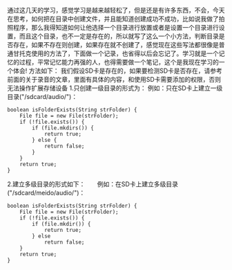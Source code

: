 通过这几天的学习，感觉学习是越来越轻松了，但是还是有许多东西，不会，今天在思考，如何把在目录中创建文件，并且能知道创建成功不成功，比如说我做了拍照程序，那么我得知道如何让他选择一个目录进行放置或者是设置一个目录进行设置，而且这个目录，也不一定是存在的，所以就写了这么一个小方法，判断目录是否存在，如果不存在则创建，如果存在就不创建了，感觉现在这些写法都很像是普通甘托克使用的方法了，下面做一个记录，也省得以后会忘记了。学习就是一个记忆的过程，平常记忆能力再强的人，也得需要做一个笔记，这个是我现在学习的一个体会!
方法如下：
我们假设SD卡是存在的，如果要检测SD卡是否存在，请参考前面的关于录音的文章，里面有具体的内容，和使用SD卡需要添加的权限，否则无法操作扩展存储设备
1.只创建一级目录的形式为：
例如：只在SD卡上建立一级目录("/sdcard/audio/")：
```  
boolean isFolderExists(String strFolder) {
	File file = new File(strFolder);
	if (!file.exists()) {
		if (file.mkdirs()) {
			return true;
		} else {
			return false;
		}
	}
	return true;
}
```
2.建立多级目录的形式如下：　　例如：在SD卡上建立多级目录("/sdcard/meido/audio/")：
```  
boolean isFolderExists(String strFolder) {
	File file = new File(strFolder);
	if (!file.exists()) {
		if (file.mkdir()) {
			return true;
		} else
			return false;
	}
	return true;
}
```
